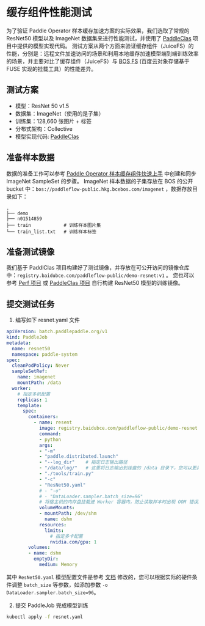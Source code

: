 # 缓存组件性能测试

为了验证 Paddle Operator 样本缓存加速方案的实际效果，我们选取了常规的 ResNet50 模型以及 ImageNet 数据集来进行性能测试，并使用了 [PaddleClas](https://github.com/PaddlePaddle/PaddleClas) 项目中提供的模型实现代码。
测试方案从两个方面来验证缓存组件（JuiceFS）的性能，分别是：远程文件加速访问的场景和利用本地缓存加速模型端到端训练效率的场景，并主要对比了缓存组件（JuiceFS）与 [BOS FS](http://baidu.netnic.com.cn/doc/BOS/BOSCLI/8.5CBOS.20FS.html) (百度云对象存储基于 FUSE 实现的挂载工具）的性能差异。

## 测试方案

- 模型：ResNet 50 v1.5
- 数据集：ImageNet（使用的是子集）
- 训练集：128,660 张图片 + 标签
- 分布式架构：Collective
- 模型实现代码: [PaddleClas](https://github.com/PaddlePaddle/PaddleClas)

## 准备样本数据

数据的准备工作可以参考 [Paddle Operator 样本缓存组件快速上手](./ext-get-start.md) 中创建和同步 ImageNet SampleSet 的步骤。
ImageNet 样本数据的子集存放在 BOS 的公开 bucket 中：`bos://paddleflow-public.hkg.bcebos.com/imagenet` ，数据存放目录如下：

```
.
├── demo
├── n01514859
├── train            # 训练样本图片集
└── train_list.txt   # 训练样本标签
```

## 准备测试镜像

我们基于 PaddlClas 项目构建好了测试镜像，并存放在可公开访问的镜像仓库中：`registry.baidubce.com/paddleflow-public/demo-resnet:v1` 。
您也可以参考 [Perf 项目](https://github.com/PaddlePaddle/Perf/tree/master/ResNet50V1.5) 或 [PaddleClas 项目](https://github.com/PaddlePaddle/PaddleClas) 自行构建 ResNet50 模型的训练镜像。

## 提交测试任务

1. 编写如下 resnet.yaml 文件

```yaml
apiVersion: batch.paddlepaddle.org/v1
kind: PaddleJob
metadata:
  name: resnet50
  namespace: paddle-system
spec:
  cleanPodPolicy: Never
  sampleSetRef:
    name: imagenet
    mountPath: /data
  worker:
    # 指定多机配置
    replicas: 1
    template:
      spec:
        containers:
          - name: resent
            image: registry.baidubce.com/paddleflow-public/demo-resnet:v1
            command:
            - python
            args:
            - "-m"
            - "paddle.distributed.launch"
            - "--log_dir"    # 指定日志输出路径
            - "/data/log/"   # 这里将日志输出到挂盘的 /data 目录下，您可以更具实际需求更改日志输出路径
            - "./tools/train.py"
            - "-c"
            - "ResNet50.yaml"
            # - "-o"
            # - "DataLoader.sampler.batch_size=96"
            # 将宿主机的内存盘挂载进 Worker 容器内，防止读取样本时出现 OOM 错误。
            volumeMounts:
            - mountPath: /dev/shm
              name: dshm
            resources:
              limits:
                # 指定多卡配置
                nvidia.com/gpu: 1
        volumes:
        - name: dshm
          emptyDir:
            medium: Memory
```

其中 `ResNet50.yaml` 模型配置文件是参考 [文档](https://github.com/PaddlePaddle/PaddleClas/blob/release/2.2/ppcls/configs/ImageNet/ResNet/ResNet50.yaml) 修改的，您可以根据实际的硬件条件调整 `batch_size` 等参数，如添加参数 `-o DataLoader.sampler.batch_size=96`。

2. 提交 PaddleJob 完成模型训练

```bash
kubectl apply -f resnet.yaml
```
